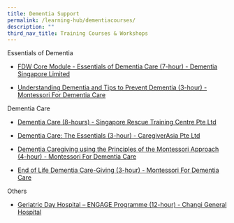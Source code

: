 ```yaml
---
title: Dementia Support
permalink: /learning-hub/dementiacourses/
description: ""
third_nav_title: Training Courses & Workshops
---
```

Essentials of Dementia 

*   [FDW Core Module - Essentials of Dementia Care (7-hour) - Dementia Singapore Limited](https://www.aic.sg/caregiving/caregiver-training-course/Documents/DS_FDW%20Core%20Module-Essentials%20Of%20Dementia%20Care.pdf)
    
*   [Understanding Dementia and Tips to Prevent Dementia (3-hour) - Montessori For Dementia Care](https://www.aic.sg/caregiving/caregiver-training-course/Documents/MO_UNDERSTANDING%20DEMENTIA%20AND%20TIPS%20TO%20PREVENT%20DEMENTIA.pdf)
    

  

Dementia Care

*   [Dementia Care (8-hours) - Singapore Rescue Training Centre Pte Ltd](https://www.aic.sg/caregiving/caregiver-training-course/Documents/SR_Dementia%20Care.pdf)
    
*   [Dementia Care: The Essentials (3-hour) - CaregiverAsia Pte Ltd](https://www.aic.sg/caregiving/caregiver-training-course/Documents/CA_Dementia%20Care%20The%20Essentials.pdf) 
    
*   [Dementia Caregiving using the Principles of the Montessori Approach (4-hour) - Montessori For Dementia Care](https://www.aic.sg/caregiving/caregiver-training-course/Documents/MO_Dementia%20Caregiving%20using%20the%20Principles%20of%20the%20Montessori%20Approach.pdf) 
    
*   [End of Life Dementia Care-Giving (3-hour) - Montessori For Dementia Care](https://www.aic.sg/caregiving/caregiver-training-course/Documents/MO_End%20of%20Life%20Dementia%20Care-Giving%E2%80%93Classroom-based.pdf)
    

  

Others

*   [Geriatric Day Hospital – ENGAGE Programme (12-hour) - Changi General Hospital](https://www.aic.sg/caregiving/caregiver-training-course/Documents/CG_Geriatric%20Day%20Hospital%20Engage%20Programme.pdf)